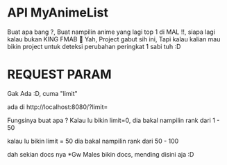 # API MyAnimeList
Buat apa bang ?, 
Buat nampilin anime yang lagi top 1 di MAL !!, siapa lagi kalau bukan KING FMAB 🥶 
Yah, Project gabut sih ini,
Tapi kalau kalian mau bikin project untuk deteksi perubahan peringkat 1 sabi tuh :D


# REQUEST PARAM
Gak Ada :D, cuma "limit"

ada di http://localhost:8080/?limit=<limit>

Fungsinya buat apa ?
Kalau lu bikin limit=0,
dia bakal nampilin rank dari 1 - 50

kalau lu bikin limit = 50
dia bakal nampilin rank dari 50 - 100

dah sekian docs nya
*Gw Males bikin docs, mending disini aja :D